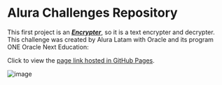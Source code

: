 # Alura Challenges Repository

This first project is an ***[Encrypter](https://github.com/Alessandrror/main-repository/tree/main/Encrypter)***, so it is a text encrypter and decrypter. This challenge was created by Alura Latam with Oracle and its program ONE Oracle Next Education:

Click to view the [page link hosted in GitHub Pages](https://alessandrror.github.io/main-repository/Encrypter/index.html).

![image](https://user-images.githubusercontent.com/116864696/212632306-13d56e7c-37a4-41f9-8340-159c124873a6.png)
